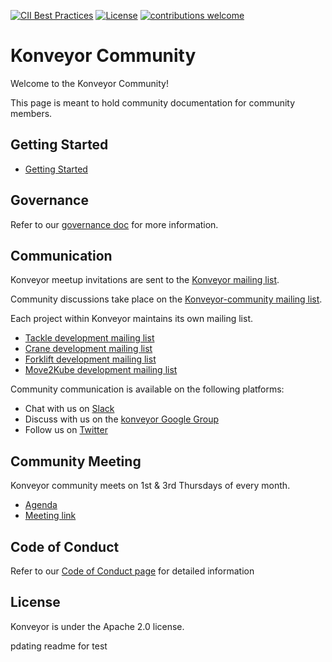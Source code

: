 [![CII Best Practices](https://bestpractices.coreinfrastructure.org/projects/6384/badge)](https://bestpractices.coreinfrastructure.org/projects/6384) [![License](http://img.shields.io/:license-apache-blue.svg)](http://www.apache.org/licenses/LICENSE-2.0.html) [![contributions welcome](https://img.shields.io/badge/contributions-welcome-brightgreen.svg?style=flat)](https://github.com/konveyor/community/pulls)

# Konveyor Community

Welcome to the Konveyor Community!

This page is meant to hold community documentation for community members.

## Getting Started
* [Getting Started](gsg.md)

## Governance
Refer to our [governance doc](governance.md) for more information.

## Communication
Konveyor meetup invitations are sent to the [Konveyor mailing list](https://groups.google.com/g/konveyorio).

Community discussions take place on the [Konveyor-community mailing list](https://groups.google.com/g/konveyor-community).

Each project within Konveyor maintains its own mailing list. 
 * [Tackle development mailing list](https://groups.google.com/g/tackle-dev)
 * [Crane development mailing list](https://groups.google.com/g/crane-dev)
 * [Forklift development mailing list](https://groups.google.com/g/forklift-dev)
 * [Move2Kube development mailing list](https://groups.google.com/g/move2kube-dev)

 Community communication is available on the following platforms:
 * Chat with us on [Slack](https://kubernetes.slack.com/archives/CR85S82A2)
 * Discuss with us on the [konveyor Google Group](https://groups.google.com/g/konveyorio)
 * Follow us on [Twitter](https://twitter.com/Konveyor_io)
 
## Community Meeting

Konveyor community meets on 1st & 3rd Thursdays of every month.
* [Agenda](https://docs.google.com/document/d/18vsvW8aO1iJqCXUCi-X2_PjfzuSVE5Ue3vgxlTYl10g/edit)
* [Meeting link](https://meet.google.com/jmn-poqi-evw)

## Code of Conduct
Refer to our [Code of Conduct page](https://github.com/konveyor/community/blob/main/CODE_OF_CONDUCT.md) for detailed information

## License

Konveyor is under the Apache 2.0 license.

pdating readme for test
